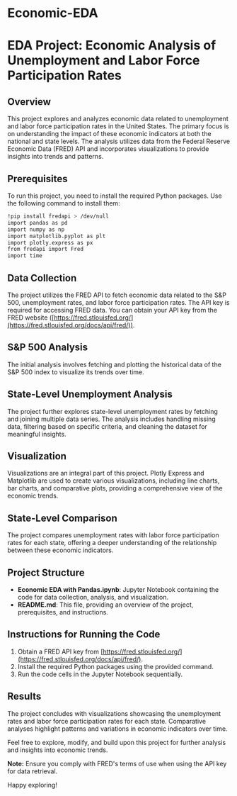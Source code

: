# Economic-EDA

# EDA Project: Economic Analysis of Unemployment and Labor Force Participation Rates

## Overview
This project explores and analyzes economic data related to unemployment and labor force participation rates in the United States. The primary focus is on understanding the impact of these economic indicators at both the national and state levels. The analysis utilizes data from the Federal Reserve Economic Data (FRED) API and incorporates visualizations to provide insights into trends and patterns.

## Prerequisites
To run this project, you need to install the required Python packages. Use the following command to install them:

```bash
!pip install fredapi > /dev/null
import pandas as pd
import numpy as np
import matplotlib.pyplot as plt
import plotly.express as px
from fredapi import Fred
import time
```

## Data Collection
The project utilizes the FRED API to fetch economic data related to the S&P 500, unemployment rates, and labor force participation rates. The API key is required for accessing FRED data. You can obtain your API key from the FRED website ([https://fred.stlouisfed.org/](https://fred.stlouisfed.org/docs/api/fred/)).

## S&P 500 Analysis
The initial analysis involves fetching and plotting the historical data of the S&P 500 index to visualize its trends over time.

## State-Level Unemployment Analysis
The project further explores state-level unemployment rates by fetching and joining multiple data series. The analysis includes handling missing data, filtering based on specific criteria, and cleaning the dataset for meaningful insights.

## Visualization
Visualizations are an integral part of this project. Plotly Express and Matplotlib are used to create various visualizations, including line charts, bar charts, and comparative plots, providing a comprehensive view of the economic trends.

## State-Level Comparison
The project compares unemployment rates with labor force participation rates for each state, offering a deeper understanding of the relationship between these economic indicators.

## Project Structure
- **Economic EDA with Pandas.ipynb**: Jupyter Notebook containing the code for data collection, analysis, and visualization.
- **README.md**: This file, providing an overview of the project, prerequisites, and instructions.

## Instructions for Running the Code
1. Obtain a FRED API key from [https://fred.stlouisfed.org/](https://fred.stlouisfed.org/docs/api/fred/).
2. Install the required Python packages using the provided command.
3. Run the code cells in the Jupyter Notebook sequentially.

## Results
The project concludes with visualizations showcasing the unemployment rates and labor force participation rates for each state. Comparative analyses highlight patterns and variations in economic indicators over time.

Feel free to explore, modify, and build upon this project for further analysis and insights into economic trends.

**Note:** Ensure you comply with FRED's terms of use when using the API key for data retrieval.

Happy exploring!
